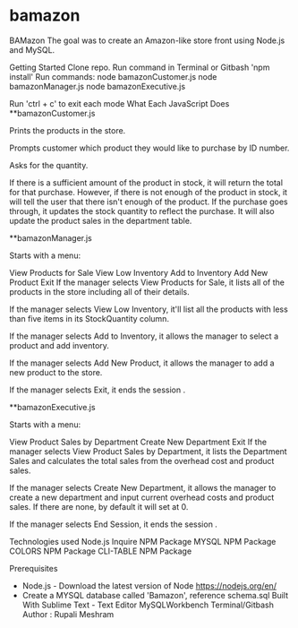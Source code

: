 # bamazon
BAMazon
The goal was to create an Amazon-like store front using Node.js and MySQL.

Getting Started
Clone repo.
Run command in Terminal or Gitbash 'npm install'
Run commands:
node bamazonCustomer.js
node bamazonManager.js
node bamazonExecutive.js

Run 'ctrl + c' to exit each mode
What Each JavaScript Does
**bamazonCustomer.js

Prints the products in the store.

Prompts customer which product they would like to purchase by ID number.

Asks for the quantity.

If there is a sufficient amount of the product in stock, it will return the total for that purchase.
However, if there is not enough of the product in stock, it will tell the user that there isn't enough of the product.
If the purchase goes through, it updates the stock quantity to reflect the purchase.
It will also update the product sales in the department table.

**bamazonManager.js

Starts with a menu:

View Products for Sale
View Low Inventory
Add to Inventory
Add New Product
Exit
If the manager selects View Products for Sale, it lists all of the products in the store including all of their details.

If the manager selects View Low Inventory, it'll list all the products with less than five items in its StockQuantity column.

If the manager selects Add to Inventory, it allows the manager to select a product and add inventory.

If the manager selects Add New Product, it allows the manager to add a new product to the store.

If the manager selects Exit, it ends the session .

**bamazonExecutive.js

Starts with a menu:

View Product Sales by Department
Create New Department
Exit
If the manager selects View Product Sales by Department, it lists the Department Sales and calculates the total sales from the overhead cost and product sales.

If the manager selects Create New Department, it allows the manager to create a new department and input current overhead costs and product sales. If there are none, by default it will set at 0.

If the manager selects End Session, it ends the session .

Technologies used
Node.js
Inquire NPM Package 
MYSQL NPM Package 
COLORS  NPM Package 
CLI-TABLE  NPM Package 

Prerequisites
- Node.js - Download the latest version of Node https://nodejs.org/en/
- Create a MYSQL database called 'Bamazon', reference schema.sql
Built With
Sublime Text - Text Editor
MySQLWorkbench
Terminal/Gitbash
Author :
Rupali Meshram
